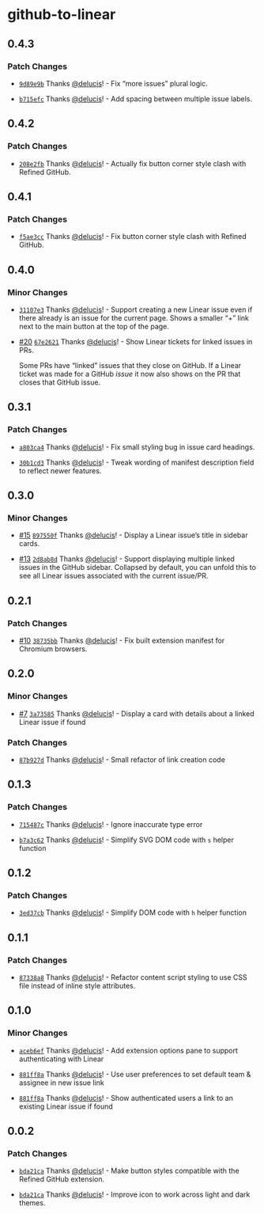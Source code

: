 # github-to-linear

## 0.4.3

### Patch Changes

- [`9d89e9b`](https://github.com/delucis/github-to-linear/commit/9d89e9bc6f654f69c6c6c54d458d79991c1b70aa) Thanks [@delucis](https://github.com/delucis)! - Fix “more issues” plural logic.

- [`b715efc`](https://github.com/delucis/github-to-linear/commit/b715efc22a54837c948aaf29c64077e28a245e1d) Thanks [@delucis](https://github.com/delucis)! - Add spacing between multiple issue labels.

## 0.4.2

### Patch Changes

- [`208e2fb`](https://github.com/delucis/github-to-linear/commit/208e2fb126e3aa946c483472d7c58fe01d687224) Thanks [@delucis](https://github.com/delucis)! - Actually fix button corner style clash with Refined GitHub.

## 0.4.1

### Patch Changes

- [`f5ae3cc`](https://github.com/delucis/github-to-linear/commit/f5ae3cc0a38e095d900d458b3e3cefda2966f361) Thanks [@delucis](https://github.com/delucis)! - Fix button corner style clash with Refined GitHub.

## 0.4.0

### Minor Changes

- [`31107e3`](https://github.com/delucis/github-to-linear/commit/31107e3408853cca1613ebb629e2e97dabebaaab) Thanks [@delucis](https://github.com/delucis)! - Support creating a new Linear issue even if there already is an issue for the current page. Shows a smaller “+” link next to the main button at the top of the page.

- [#20](https://github.com/delucis/github-to-linear/pull/20) [`67e2621`](https://github.com/delucis/github-to-linear/commit/67e26211c82ce8e8d77f66c5a7c4bd62f67b0251) Thanks [@delucis](https://github.com/delucis)! - Show Linear tickets for linked issues in PRs.

  Some PRs have “linked” issues that they close on GitHub. If a Linear ticket was made for a GitHub _issue_ it now also shows on the PR that closes that GitHub issue.

## 0.3.1

### Patch Changes

- [`a803ca4`](https://github.com/delucis/github-to-linear/commit/a803ca43332d98d44ea563bf901117853b00e2b3) Thanks [@delucis](https://github.com/delucis)! - Fix small styling bug in issue card headings.

- [`30b1cd3`](https://github.com/delucis/github-to-linear/commit/30b1cd3e8c801be5c8885ab47cdb999188fe3790) Thanks [@delucis](https://github.com/delucis)! - Tweak wording of manifest description field to reflect newer features.

## 0.3.0

### Minor Changes

- [#15](https://github.com/delucis/github-to-linear/pull/15) [`897550f`](https://github.com/delucis/github-to-linear/commit/897550f42e86a99e3a47b533219ee2858869ac2d) Thanks [@delucis](https://github.com/delucis)! - Display a Linear issue’s title in sidebar cards.

- [#13](https://github.com/delucis/github-to-linear/pull/13) [`2d8ab8d`](https://github.com/delucis/github-to-linear/commit/2d8ab8d16054b92bb8c82c7a54a21f949e467345) Thanks [@delucis](https://github.com/delucis)! - Support displaying multiple linked issues in the GitHub sidebar. Collapsed by default, you can unfold this to see all Linear issues associated with the current issue/PR.

## 0.2.1

### Patch Changes

- [#10](https://github.com/delucis/github-to-linear/pull/10) [`38735bb`](https://github.com/delucis/github-to-linear/commit/38735bb34195f1a7160db88ce24fb1dfe43ac6dc) Thanks [@delucis](https://github.com/delucis)! - Fix built extension manifest for Chromium browsers.

## 0.2.0

### Minor Changes

- [#7](https://github.com/delucis/github-to-linear/pull/7) [`3a73585`](https://github.com/delucis/github-to-linear/commit/3a73585dab63782342f6756726e4d6fd16dea5ea) Thanks [@delucis](https://github.com/delucis)! - Display a card with details about a linked Linear issue if found

### Patch Changes

- [`87b927d`](https://github.com/delucis/github-to-linear/commit/87b927d074b179d55363a8b6680d0dc8ee786917) Thanks [@delucis](https://github.com/delucis)! - Small refactor of link creation code

## 0.1.3

### Patch Changes

- [`715487c`](https://github.com/delucis/github-to-linear/commit/715487c94e7db976d7d905b422556b4e8d99edfa) Thanks [@delucis](https://github.com/delucis)! - Ignore inaccurate type error

- [`b7a3c62`](https://github.com/delucis/github-to-linear/commit/b7a3c62e2a86aa21097605fedf6c05e42f020605) Thanks [@delucis](https://github.com/delucis)! - Simplify SVG DOM code with `s` helper function

## 0.1.2

### Patch Changes

- [`3ed37cb`](https://github.com/delucis/github-to-linear/commit/3ed37cbf43f1a6380ed36c5317266bae1f873485) Thanks [@delucis](https://github.com/delucis)! - Simplify DOM code with `h` helper function

## 0.1.1

### Patch Changes

- [`87338a8`](https://github.com/delucis/github-to-linear/commit/87338a8f1934bf3a0e4e0dfbbd54ec466e412499) Thanks [@delucis](https://github.com/delucis)! - Refactor content script styling to use CSS file instead of inline style attributes.

## 0.1.0

### Minor Changes

- [`aceb6ef`](https://github.com/delucis/github-to-linear/commit/aceb6ef9e08b4f87c3a19c346a689f90889b7a17) Thanks [@delucis](https://github.com/delucis)! - Add extension options pane to support authenticating with Linear

- [`881ff8a`](https://github.com/delucis/github-to-linear/commit/881ff8a164882b9f8aeefce237fcf895166ba205) Thanks [@delucis](https://github.com/delucis)! - Use user preferences to set default team & assignee in new issue link

- [`881ff8a`](https://github.com/delucis/github-to-linear/commit/881ff8a164882b9f8aeefce237fcf895166ba205) Thanks [@delucis](https://github.com/delucis)! - Show authenticated users a link to an existing Linear issue if found

## 0.0.2

### Patch Changes

- [`bda21ca`](https://github.com/delucis/github-to-linear/commit/bda21ca06cff982811939e552817ad660f0acd3b) Thanks [@delucis](https://github.com/delucis)! - Make button styles compatible with the Refined GitHub extension.

- [`bda21ca`](https://github.com/delucis/github-to-linear/commit/bda21ca06cff982811939e552817ad660f0acd3b) Thanks [@delucis](https://github.com/delucis)! - Improve icon to work across light and dark themes.
